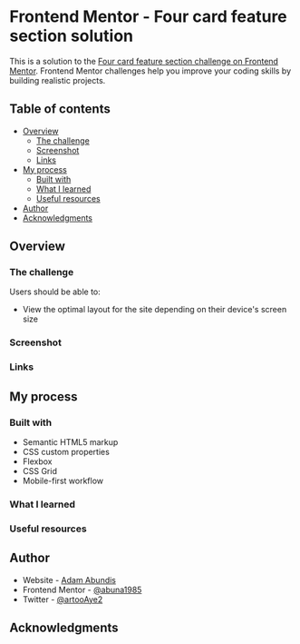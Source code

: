 # Frontend Mentor - Four card feature section solution

This is a solution to the [Four card feature section challenge on Frontend Mentor](https://www.frontendmentor.io/challenges/four-card-feature-section-weK1eFYK). Frontend Mentor challenges help you improve your coding skills by building realistic projects. 

## Table of contents

- [Overview](#overview)
  - [The challenge](#the-challenge)
  - [Screenshot](#screenshot)
  - [Links](#links)
- [My process](#my-process)
  - [Built with](#built-with)
  - [What I learned](#what-i-learned)
  - [Useful resources](#useful-resources)
- [Author](#author)
- [Acknowledgments](#acknowledgments)


## Overview

### The challenge

Users should be able to:

- View the optimal layout for the site depending on their device's screen size

### Screenshot

### Links

## My process

### Built with

- Semantic HTML5 markup
- CSS custom properties
- Flexbox
- CSS Grid
- Mobile-first workflow

### What I learned


### Useful resources


## Author

- Website - [Adam Abundis](https://www.adamabundis.xyz)
- Frontend Mentor - [@abuna1985](https://www.frontendmentor.io/profile/abuna1985)
- Twitter - [@artooAye2](https://twitter.com/artooAye2)

## Acknowledgments